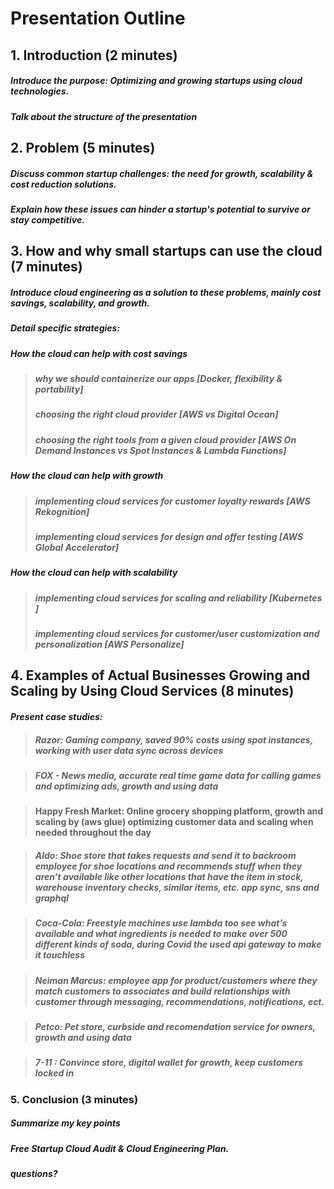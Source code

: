 # Presentation Outline

## 1. Introduction (2 minutes)
##### Introduce the purpose: Optimizing and growing startups using cloud technologies.
##### Talk about the structure of the presentation

## 2. Problem (5 minutes)
##### Discuss common startup challenges: the need for growth, scalability & cost reduction solutions.

##### Explain how these issues can hinder a startup's potential to survive or stay competitive.

## 3. How and why small startups can use the cloud (7 minutes)
##### Introduce cloud engineering as a solution to these problems, mainly cost savings, scalability, and growth.

##### _Detail specific strategies:_
##### How the cloud can help with cost savings 
> ##### _why we should containerize our apps_ [Docker, flexibility & portability]
> ##### _choosing the right cloud provider_ [AWS vs Digital Ocean]
> ##### _choosing the right tools from a given cloud provider_ [AWS On Demand Instances vs Spot Instances & Lambda Functions]
##### How the cloud can help with growth
> ##### _implementing cloud services for customer loyalty rewards_ [AWS Rekognition]
> ##### _implementing cloud services for design and offer testing_ [AWS Global Accelerator]
##### How the cloud can help with scalability
> ##### _implementing cloud services for scaling and reliability_ [Kubernetes ]
> ##### _implementing cloud services for customer/user customization and personalization_ [AWS Personalize]

##  4. Examples of Actual Businesses Growing and Scaling by Using Cloud Services (8 minutes)

#### _Present case studies:_

> ##### Razor: Gaming company, saved 90% costs using spot instances, working with user data sync across devices

> ##### FOX - News media, accurate real time game data for calling games and optimizing ads, growth and using data

> ####  Happy Fresh Market: Online grocery shopping platform, growth and scaling by (aws glue) optimizing customer data and scaling when needed throughout the day   

> #####  Aldo: Shoe store that takes requests and send it to backroom employee for shoe locations and recommends stuff when they aren’t available like other locations that have the item in stock, warehouse inventory checks, similar items, etc. app sync, sns and graphql

> #####  Coca-Cola: Freestyle machines use lambda too see what’s available and what ingredients is needed to make over 500 different kinds of soda, during Covid the used api gateway to make it touchless 

> #####  Neiman Marcus: employee app for product/customers where they match customers to associates and build relationships with customer through messaging, recommendations, notifications, ect. 

> #####  Petco: Pet store, curbside and recomendation service for owners, growth and using data 

> #####  7-11 : Convince store, digital wallet for growth, keep customers locked in 

### 5. Conclusion (3 minutes)
##### _Summarize my key points_
##### _Free Startup Cloud Audit & Cloud Engineering Plan._
##### _questions?_
